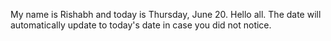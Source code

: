 My name is Rishabh and today is Thursday, June 20. Hello all. The date will automatically update to today's date in case you did not notice.
